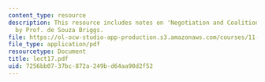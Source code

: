 ```yaml
---
content_type: resource
description: This resource includes notes on 'Negotiation and Coalition Building Skills'
  by Prof. de Souza Briggs.
file: https://ol-ocw-studio-app-production.s3.amazonaws.com/courses/11-201-gateway-planning-action-fall-2005/7256bb0737bc872a249bd64aa90d2f52_lect17.pdf
file_type: application/pdf
resourcetype: Document
title: lect17.pdf
uid: 7256bb07-37bc-872a-249b-d64aa90d2f52
---
```

